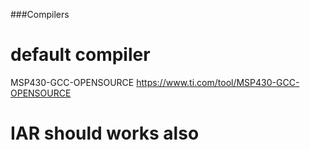 ###Compilers
# default compiler 
MSP430-GCC-OPENSOURCE
https://www.ti.com/tool/MSP430-GCC-OPENSOURCE
# IAR should works also
